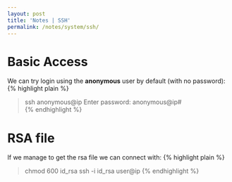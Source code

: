```yaml
---
layout: post
title: 'Notes | SSH'
permalink: /notes/system/ssh/
---
```


# [](#header-4)Basic Access
We can try login using the **anonymous** user by default (with no password):
{% highlight plain %}
> ssh anonymous@ip
    Enter password:
anonymous@ip#  
{% endhighlight %}

# [](#header-4)RSA file
If we manage to get the rsa file we can connect with:
{% highlight plain %}
> chmod 600 id_rsa
> ssh -i id_rsa user@ip
{% endhighlight %}